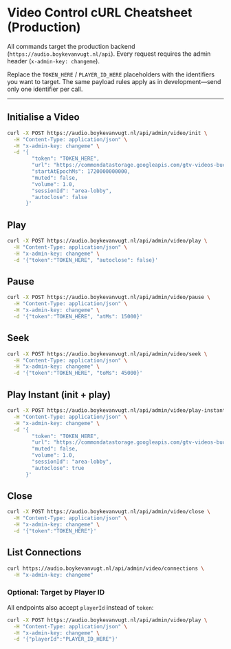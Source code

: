 # Video Control cURL Cheatsheet (Production)

All commands target the production backend (`https://audio.boykevanvugt.nl/api`).
Every request requires the admin header (`x-admin-key: changeme`).

Replace the `TOKEN_HERE` / `PLAYER_ID_HERE` placeholders with the identifiers you want to target. The same payload rules apply as in development—send only one identifier per call.

---

## Initialise a Video
```sh
curl -X POST https://audio.boykevanvugt.nl/api/admin/video/init \
  -H "Content-Type: application/json" \
  -H "x-admin-key: changeme" \
  -d '{
        "token": "TOKEN_HERE",
        "url": "https://commondatastorage.googleapis.com/gtv-videos-bucket/sample/BigBuckBunny.mp4",
        "startAtEpochMs": 1720000000000,
        "muted": false,
        "volume": 1.0,
        "sessionId": "area-lobby",
        "autoclose": false
      }'
```

## Play
```sh
curl -X POST https://audio.boykevanvugt.nl/api/admin/video/play \
  -H "Content-Type: application/json" \
  -H "x-admin-key: changeme" \
  -d '{"token":"TOKEN_HERE", "autoclose": false}'
```

## Pause
```sh
curl -X POST https://audio.boykevanvugt.nl/api/admin/video/pause \
  -H "Content-Type: application/json" \
  -H "x-admin-key: changeme" \
  -d '{"token":"TOKEN_HERE", "atMs": 15000}'
```

## Seek
```sh
curl -X POST https://audio.boykevanvugt.nl/api/admin/video/seek \
  -H "Content-Type: application/json" \
  -H "x-admin-key: changeme" \
  -d '{"token":"TOKEN_HERE", "toMs": 45000}'
```

## Play Instant (init + play)
```sh
curl -X POST https://audio.boykevanvugt.nl/api/admin/video/play-instant \
  -H "Content-Type: application/json" \
  -H "x-admin-key: changeme" \
  -d '{
        "token": "TOKEN_HERE",
        "url": "https://commondatastorage.googleapis.com/gtv-videos-bucket/sample/BigBuckBunny.mp4",
        "muted": false,
        "volume": 1.0,
        "sessionId": "area-lobby",
        "autoclose": true
      }'
```

## Close
```sh
curl -X POST https://audio.boykevanvugt.nl/api/admin/video/close \
  -H "Content-Type: application/json" \
  -H "x-admin-key: changeme" \
  -d '{"token":"TOKEN_HERE"}'
```

## List Connections
```sh
curl https://audio.boykevanvugt.nl/api/admin/video/connections \
  -H "x-admin-key: changeme"
```

### Optional: Target by Player ID
All endpoints also accept `playerId` instead of `token`:
```sh
curl -X POST https://audio.boykevanvugt.nl/api/admin/video/play \
  -H "Content-Type: application/json" \
  -H "x-admin-key: changeme" \
  -d '{"playerId":"PLAYER_ID_HERE"}'
```
